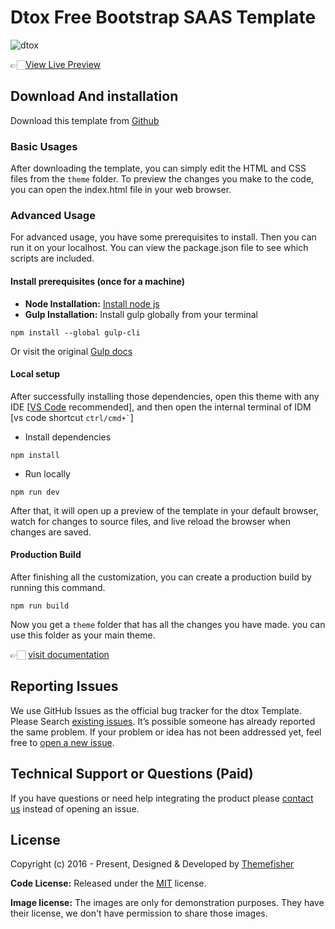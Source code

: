 # Dtox Free Bootstrap SAAS Template

![dtox](https://demo.themefisher.com/thumbnails/dtox.png)

👉🏻[View Live Preview](https://demo.themefisher.com/dtox/)

<!-- download -->
## Download And installation

Download this template from [Github](https://github.com/themefisher/dtox/archive/main.zip)

<!-- installation-->
### Basic Usages

After downloading the template, you can simply edit the HTML and CSS files from the `theme` folder. To preview the changes you make to the code, you can open the index.html file in your web browser.

### Advanced Usage

For advanced usage, you have some prerequisites to install. Then you can run it on your localhost. You can view the package.json file to see which scripts are included.

#### Install prerequisites (once for a machine)

* **Node Installation:** [Install node js](https://nodejs.org/en/download/)
* **Gulp Installation:** Install gulp globally from your terminal

```
npm install --global gulp-cli
```

Or visit the original [Gulp docs](https://gulpjs.com/docs/en/getting-started/quick-start)

#### Local setup

After successfully installing those dependencies, open this theme with any IDE [[VS Code](https://code.visualstudio.com/) recommended], and then open the internal terminal of IDM [vs code shortcut <code>ctrl/cmd+\`</code>]

* Install dependencies

```
npm install
```

* Run locally

```
npm run dev
```

After that, it will open up a preview of the template in your default browser, watch for changes to source files, and live reload the browser when changes are saved.

#### Production Build

After finishing all the customization, you can create a production build by running this command.

```
npm run build
```

Now you get a `theme` folder that has all the changes you have made. you can use this folder as your main theme.

👉🏻 [visit documentation](https://docs.themefisher.com/dtox/)

<!-- reporting issue -->
## Reporting Issues

We use GitHub Issues as the official bug tracker for the dtox Template. Please Search [existing issues](https://github.com/themefisher/dtox/issues). It’s possible someone has already reported the same problem.
If your problem or idea has not been addressed yet, feel free to [open a new issue](https://github.com/themefisher/dtox/issues).

<!-- support -->
## Technical Support or Questions (Paid)

If you have questions or need help integrating the product please [contact us](mailto:mehedi@themefisher.com) instead of opening an issue.

<!-- licence -->
## License

Copyright (c) 2016 - Present, Designed & Developed by [Themefisher](https://themefisher.com)

**Code License:** Released under the [MIT](https://github.com/themefisher/dtox/blob/main/LICENSE) license.

**Image license:** The images are only for demonstration purposes. They have their license, we don't have permission to share those images.
